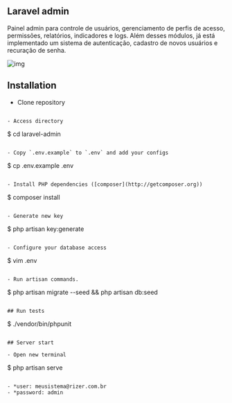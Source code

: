 ## Laravel admin

Painel admin para controle de usuários, gerenciamento de perfis de acesso, permissões, relatórios, indicadores e logs.
Além desses módulos, já está implementado um sistema de autenticação, cadastro de novos usuários e recuração de senha.

![img](public/images/laravel.png)

## Installation

- Clone repository
```

- Access directory
```
$ cd laravel-admin
```

- Copy `.env.example` to `.env` and add your configs
```
$ cp .env.example .env
```

- Install PHP dependencies ([composer](http://getcomposer.org))
```
$ composer install
```

- Generate new key
```
$ php artisan key:generate
```

- Configure your database access
```
$ vim .env
```

- Run artisan commands.
```
$ php artisan migrate --seed && php artisan db:seed
```

## Run tests
```
$ ./vendor/bin/phpunit 
```

## Server start

- Open new terminal
```
$ php artisan serve
```

- *user: meusistema@rizer.com.br
- *password: admin